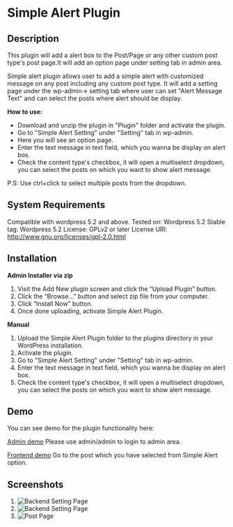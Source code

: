 # Simple Alert Plugin

## Description 

This plugin will add a alert box to the Post/Page or any other custom post type's post page.It will add an option page under setting tab in admin area.

Simple alert plugin allows user to add a simple alert with customized message on any post including any custom post type. It will add a setting page under the wp-admin-> setting tab where user can set "Alert Message Text" and can select the posts where alert should be display.

**How to use:**

*   Download and unzip the plugin in "Plugin" folder and activate the plugin.
*   Go to "Simple Alert Setting" under "Setting" tab in wp-admin.
*   Here you will see an option page.
*   Enter the text message in text field, which you wanna be display on alert box.
*   Check the content type's checkbox, it will open a multiselect dropdown, you can select the posts on which you want to show alert message.

P.S: Use ctrl+click to select multiple posts from the dropdown.

## System Requirements 

Compatible with wordpress 5.2 and above.
Tested on: Wordpress 5.2
Stable tag: Wordpress 5.2
License: GPLv2 or later
License URI: http://www.gnu.org/licenses/gpl-2.0.html

## Installation

**Admin Installer via zip**

  1.  Visit the Add New plugin screen and click the “Upload Plugin” button.
  2.  Click the “Browse…” button and select zip file from your computer.
  3.  Click “Install Now” button.
  4.  Once done uploading, activate Simple Alert Plugin.

**Manual**

   1. Upload the Simple Alert Plugin folder to the plugins directory in your WordPress installation.
   2. Activate the plugin.
   3. Go to "Simple Alert Setting" under "Setting" tab in wp-admin.
   4. Enter the text message in text field, which you wanna be display on alert box.
   5. Check the content type's checkbox, it will open a multiselect dropdown, you can select the posts on which you want to show alert message.

## Demo
You can see demo for the plugin functionality here:

[Admin demo](http://172.16.19.68/pratik/demo-wordpress/wp-admin/options-general.php?page=alert-setting-admin)
Please use admin/admin to login to admin area.

[Frontend demo](http://172.16.19.68/pratik/demo-wordpress)
Go to the post which you have selected from Simple Alert option.

## Screenshots

1. ![Backend Setting Page](http://103.231.46.2:10188/pratik/demo-wordpress/wp-content/plugins/simple-alert-plugin/Screenshot%201.png)
2. ![Backend Setting Page](http://103.231.46.2:10188/pratik/demo-wordpress/wp-content/plugins/simple-alert-plugin/Screenshot%202.png)
3. ![Post Page](http://103.231.46.2:10188/pratik/demo-wordpress/wp-content/plugins/simple-alert-plugin/Screenshot%203.png)
